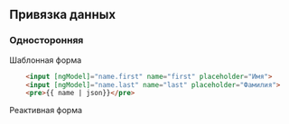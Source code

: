 ## Привязка данных

### Односторонняя
Шаблонная форма
```html
    <input [ngModel]="name.first" name="first" placeholder="Имя">
    <input [ngModel]="name.last" name="last" placeholder="Фамилия">
    <pre>{{ name | json}}</pre>
```

Реактивная форма


